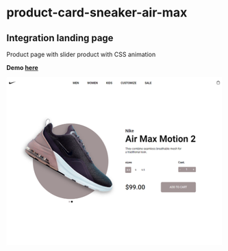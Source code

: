 # product-card-sneaker-air-max
## Integration landing page

Product page with slider product with CSS animation

<strong>Demo <a href="https://tasarre.github.io/sneaker-landing-page/.">here</a></strong>

<img src="assets/img/screenshot.png">
